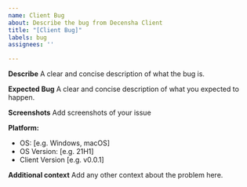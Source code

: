```yaml
---
name: Client Bug
about: Describe the bug from Decensha Client
title: "[Client Bug]"
labels: bug
assignees: ''

---
```


**Describe**
A clear and concise description of what the bug is.

**Expected Bug**
A clear and concise description of what you expected to happen.

**Screenshots**
Add screenshots of your issue

**Platform:**
 - OS: [e.g. Windows, macOS]
 - OS Version: [e.g. 21H1]
 - Client Version [e.g. v0.0.1]

**Additional context**
Add any other context about the problem here.
